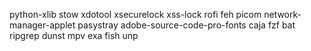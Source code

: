 python-xlib stow xdotool xsecurelock xss-lock rofi feh picom network-manager-applet pasystray adobe-source-code-pro-fonts caja fzf bat ripgrep dunst mpv exa fish unp
